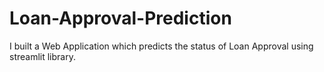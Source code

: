 # Loan-Approval-Prediction

I built a Web Application which predicts the status of Loan Approval using streamlit library.
